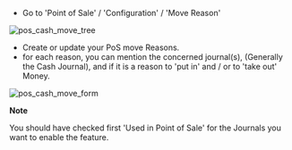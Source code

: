 - Go to 'Point of Sale' / 'Configuration' / 'Move Reason'

![pos_cash_move_tree](../static/description/pos_cash_move_tree.png)

- Create or update your PoS move Reasons.
- for each reason, you can mention the concerned journal(s), (Generally
  the Cash Journal), and if it is a reason to 'put in' and / or to 'take
  out' Money.

![pos_cash_move_form](../static/description/pos_cash_move_form.png)

**Note**

You should have checked first 'Used in Point of Sale' for the Journals
you want to enable the feature.
